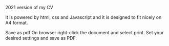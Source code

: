 2021 version of my CV

It is powered by html, css and Javascript and it is designed to fit nicely on A4 format.

Save as pdf
On browser right-click the document and select print. Set your desired settings and save as PDF.
